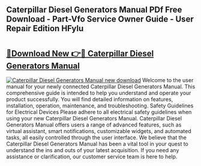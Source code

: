 ## Caterpillar Diesel Generators Manual PDf Free Download - Part-Vfo Service Owner Guide - User Repair Edition HFyIu

# <h2><a href="http://bc55927.oget.top/?id=Caterpillar+Diesel+Generators+Manual">🔗Download New 👉🔴 Caterpillar Diesel Generators Manual</a></h2>

[![Caterpillar Diesel Generators Manual new download](https://i.imgur.com/5g1atiW.png)](http://bc55927.oget.top/?id=Caterpillar+Diesel+Generators+Manual)
Welcome to the user manual for your newly connected Caterpillar Diesel Generators Manual. This comprehensive guide is intended to help you understand and operate your product successfully. You will find detailed information on features, installation, operation, maintenance, and troubleshooting. Safety Guidelines for Electrical Devices Please adhere to all electrical safety guidelines when using your new Caterpillar Diesel Generators Manual. Caterpillar Diesel Generators Manual offers users a range of advanced features, such as virtual assistant, smart notifications, customizable widgets, and automated tasks, all easily controlled through the user interface. We believe that the Caterpillar Diesel Generators Manual has been a vital tool in your quest to understand the ins and outs of your latest acquisition. If you need any assistance or clarification, our customer service team is here to help.
